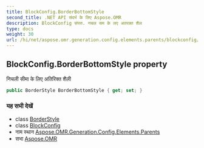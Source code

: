 ```yaml
---
title: BlockConfig.BorderBottomStyle
second_title: .NET API संदर्भ के लिए Aspose.OMR
description: BlockConfig संपत्त. नचल सम के लए अतरक्त शैल
type: docs
weight: 30
url: /hi/net/aspose.omr.generation.config.elements.parents/blockconfig/borderbottomstyle/
---
```

## BlockConfig.BorderBottomStyle property

निचली सीमा के लिए अतिरिक्त शैली

```csharp
public BorderStyle BorderBottomStyle { get; set; }
```

### यह सभी देखें

* class [BorderStyle](../../../aspose.omr.generation.config/borderstyle/)
* class [BlockConfig](../)
* नाम स्थान [Aspose.OMR.Generation.Config.Elements.Parents](../../blockconfig/)
* सभा [Aspose.OMR](../../../)


